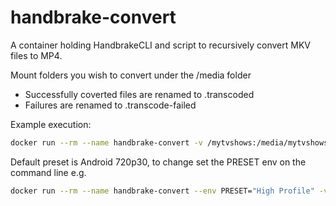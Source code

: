 # handbrake-convert

A container holding HandbrakeCLI and script to recursively convert MKV files to MP4.

Mount folders you wish to convert under the /media folder

* Successfully coverted files are renamed to <name>.transcoded
* Failures are renamed to <name>.transcode-failed

Example execution:

```bash
docker run --rm --name handbrake-convert -v /mytvshows:/media/mytvshows -v /myfilms:/media/myfilms handbrake-convert
```

Default preset is Android 720p30, to change set the PRESET env on the command line e.g.

```bash
docker run --rm --name handbrake-convert --env PRESET="High Profile" -v /mytvshows:/media/mytvshows -v /myfilms:/media/myfilms handbrake-convert
```
